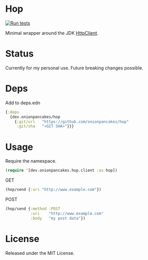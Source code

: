 # Hop

[![Run tests](https://github.com/onionpancakes/hop/actions/workflows/run_tests.yml/badge.svg)](https://github.com/onionpancakes/hop/actions/workflows/run_tests.yml)

Minimal wrapper around the JDK [HttpClient](https://docs.oracle.com/en/java/javase/11/docs/api/java.net.http/java/net/http/package-summary.html).

# Status

Currently for my personal use. Future breaking changes possible.

# Deps

Add to deps.edn

```clojure
{:deps
  {dev.onionpancakes/hop
    {:git/url   "https://github.com/onionpancakes/hop"
     :git/sha   "<GIT SHA>"}}}
```

# Usage

Require the namespace.

```clojure
(require '[dev.onionpancakes.hop.client :as hop])
```

GET

```clojure
(hop/send {:uri "http://www.example.com"})
```

POST

```clojure
(hop/send {:method :POST
           :uri    "http://www.example.com"
           :body   "my post data"})
```

# License

Released under the MIT License.